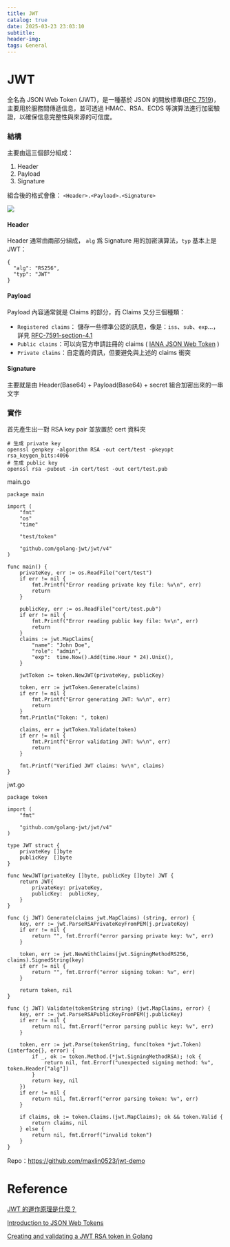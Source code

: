 ```yaml
---
title: JWT
catalog: true
date: 2025-03-23 23:03:10
subtitle:
header-img:
tags: General
---
```

# JWT

全名為 JSON Web Token (JWT)，是一種基於 JSON 的開放標準([RFC 7519](https://www.rfc-editor.org/rfc/rfc7519.html))，主要用於服務間傳遞信息，並可透過 HMAC、RSA、ECDS 等演算法進行加密驗證，以確保信息完整性與來源的可信度。

### 結構
主要由這三個部分組成：
1. Header
2. Payload
3. Signature

組合後的格式會像： `<Header>.<Payload>.<Signature>`

![](../jwt/jwt1.png)

#### Header
Header 通常由兩部分組成， `alg` 爲 Signature 用的加密演算法，`typ` 基本上是 JWT： 
```
{
  "alg": "RS256",
  "typ": "JWT"
}
```

#### Payload
Payload 內容通常就是 Claims 的部分，而 Claims 又分三個種類：
* `Registered claims`： 儲存一些標準公認的訊息，像是：`iss`、`sub`、`exp`...，詳見 [RFC-7591-section-4.1 ](https://www.rfc-editor.org/rfc/rfc7519.html#section-4.1)
* `Public claims`：可以向官方申請註冊的 claims ( [IANA JSON Web Token](https://www.iana.org/assignments/jwt/jwt.xhtml) )
* `Private claims`：自定義的資訊，但要避免與上述的 claims 衝突

#### Signature
主要就是由 Header(Base64) + Payload(Base64) + secret 組合加密出來的一串文字

### 實作

首先產生出一對 RSA key pair 並放置於 cert 資料夾
```
# 生成 private key
openssl genpkey -algorithm RSA -out cert/test -pkeyopt rsa_keygen_bits:4096
# 生成 public key
openssl rsa -pubout -in cert/test -out cert/test.pub
```

main.go
```go=
package main

import (
	"fmt"
	"os"
	"time"

	"test/token"

	"github.com/golang-jwt/jwt/v4"
)

func main() {
	privateKey, err := os.ReadFile("cert/test")
	if err != nil {
		fmt.Printf("Error reading private key file: %v\n", err)
		return
	}

	publicKey, err := os.ReadFile("cert/test.pub")
	if err != nil {
		fmt.Printf("Error reading public key file: %v\n", err)
		return
	}
	claims := jwt.MapClaims{
		"name": "John Doe",
		"role": "admin",
		"exp":  time.Now().Add(time.Hour * 24).Unix(),
	}

	jwtToken := token.NewJWT(privateKey, publicKey)

	token, err := jwtToken.Generate(claims)
	if err != nil {
		fmt.Printf("Error generating JWT: %v\n", err)
		return
	}
	fmt.Println("Token: ", token)

	claims, err = jwtToken.Validate(token)
	if err != nil {
		fmt.Printf("Error validating JWT: %v\n", err)
		return
	}

	fmt.Printf("Verified JWT claims: %v\n", claims)
}
```


jwt.go
```go=
package token

import (
	"fmt"

	"github.com/golang-jwt/jwt/v4"
)

type JWT struct {
	privateKey []byte
	publicKey  []byte
}

func NewJWT(privateKey []byte, publicKey []byte) JWT {
	return JWT{
		privateKey: privateKey,
		publicKey:  publicKey,
	}
}

func (j JWT) Generate(claims jwt.MapClaims) (string, error) {
	key, err := jwt.ParseRSAPrivateKeyFromPEM(j.privateKey)
	if err != nil {
		return "", fmt.Errorf("error parsing private key: %v", err)
	}

	token, err := jwt.NewWithClaims(jwt.SigningMethodRS256, claims).SignedString(key)
	if err != nil {
		return "", fmt.Errorf("error signing token: %v", err)
	}

	return token, nil
}

func (j JWT) Validate(tokenString string) (jwt.MapClaims, error) {
	key, err := jwt.ParseRSAPublicKeyFromPEM(j.publicKey)
	if err != nil {
		return nil, fmt.Errorf("error parsing public key: %v", err)
	}

    token, err := jwt.Parse(tokenString, func(token *jwt.Token) (interface{}, error) {
        if _, ok := token.Method.(*jwt.SigningMethodRSA); !ok {
            return nil, fmt.Errorf("unexpected signing method: %v", token.Header["alg"])
        }
        return key, nil
    })
	if err != nil {
		return nil, fmt.Errorf("error parsing token: %v", err)
	}

	if claims, ok := token.Claims.(jwt.MapClaims); ok && token.Valid {
		return claims, nil
	} else {
		return nil, fmt.Errorf("invalid token")
	}
}
```

Repo：https://github.com/maxlin0523/jwt-demo

# Reference
[JWT 的運作原理是什麼？](https://www.explainthis.io/zh-hant/swe/jwt)

[Introduction to JSON Web Tokens](https://jwt.io/introduction)

[Creating and validating a JWT RSA token in Golang](https://www.inanzzz.com/index.php/post/kdl9/creating-and-validating-a-jwt-rsa-token-in-golang)